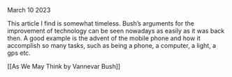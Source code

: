 March 10 2023

This article I find is somewhat timeless. Bush’s arguments for the improvement of technology can be seen nowadays as easily as it was back then. A good example is the advent of the mobile phone and how it accomplish so many tasks, such as being a phone, a computer, a light, a gps etc.

[[As We May Think by Vannevar Bush]]
